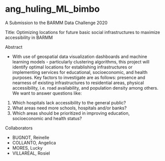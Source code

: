 # ang_huling_ML_bimbo
A Submission to the BARMM Data Challenge 2020

Title: Optimizing locations for future basic social infrastructures to maximize accessibility in BARMM

Abstract
- With use of geospatial data visualization dashboards and machine learning models - particularly clustering algorithms, this project will identify optimal locations for establishing infrastructures or implementing services for educational, socioeconomic, and health purposes. Key factors to investigate are as follows: presence and nearness of existing infrastructures to residential areas, physical accessibility, i.e. road availability, and population density among others.
 We want to answer questions like:
1. Which hospitals lack accessibility to the general public?
2. What areas need more schools, hospitals and/or banks?
3. Which areas should be prioritized in improving education, socioeconomic and health status?

Collaborators
- BUGNOT, Reinelle
- COLLANTO, Angelica
- MORES, Lucky
- VILLAREAL, Rosiel

